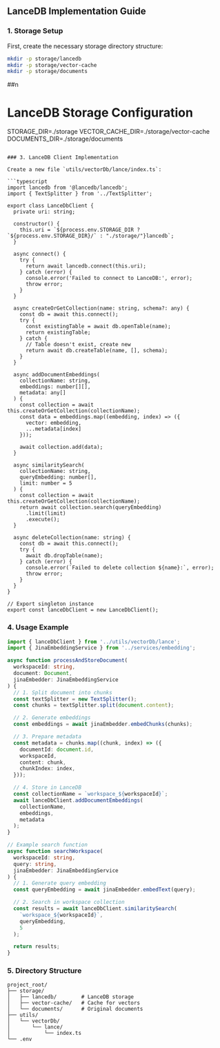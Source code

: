 ## LanceDB Implementation Guide

### 1. Storage Setup

First, create the necessary storage directory structure:

```bash
mkdir -p storage/lancedb
mkdir -p storage/vector-cache
mkdir -p storage/documents
```

##n



# LanceDB Storage Configuration
STORAGE_DIR=./storage
VECTOR_CACHE_DIR=./storage/vector-cache
DOCUMENTS_DIR=./storage/documents
```

### 3. LanceDB Client Implementation

Create a new file `utils/vectorDb/lance/index.ts`:

```typescript
import lancedb from '@lancedb/lancedb';
import { TextSplitter } from '../TextSplitter';

export class LanceDbClient {
  private uri: string;
  
  constructor() {
    this.uri = `${process.env.STORAGE_DIR ? `${process.env.STORAGE_DIR}/` : "./storage/"}lancedb`;
  }

  async connect() {
    try {
      return await lancedb.connect(this.uri);
    } catch (error) {
      console.error('Failed to connect to LanceDB:', error);
      throw error;
    }
  }

  async createOrGetCollection(name: string, schema?: any) {
    const db = await this.connect();
    try {
      const existingTable = await db.openTable(name);
      return existingTable;
    } catch {
      // Table doesn't exist, create new
      return await db.createTable(name, [], schema);
    }
  }

  async addDocumentEmbeddings(
    collectionName: string,
    embeddings: number[][],
    metadata: any[]
  ) {
    const collection = await this.createOrGetCollection(collectionName);
    const data = embeddings.map((embedding, index) => ({
      vector: embedding,
      ...metadata[index]
    }));
    
    await collection.add(data);
  }

  async similaritySearch(
    collectionName: string,
    queryEmbedding: number[],
    limit: number = 5
  ) {
    const collection = await this.createOrGetCollection(collectionName);
    return await collection.search(queryEmbedding)
      .limit(limit)
      .execute();
  }

  async deleteCollection(name: string) {
    const db = await this.connect();
    try {
      await db.dropTable(name);
    } catch (error) {
      console.error(`Failed to delete collection ${name}:`, error);
      throw error;
    }
  }
}

// Export singleton instance
export const lanceDbClient = new LanceDbClient();
```

### 4. Usage Example

```typescript
import { lanceDbClient } from '../utils/vectorDb/lance';
import { JinaEmbeddingService } from '../services/embedding';

async function processAndStoreDocument(
  workspaceId: string,
  document: Document,
  jinaEmbedder: JinaEmbeddingService
) {
  // 1. Split document into chunks
  const textSplitter = new TextSplitter();
  const chunks = textSplitter.split(document.content);

  // 2. Generate embeddings
  const embeddings = await jinaEmbedder.embedChunks(chunks);

  // 3. Prepare metadata
  const metadata = chunks.map((chunk, index) => ({
    documentId: document.id,
    workspaceId,
    content: chunk,
    chunkIndex: index,
  }));

  // 4. Store in LanceDB
  const collectionName = `workspace_${workspaceId}`;
  await lanceDbClient.addDocumentEmbeddings(
    collectionName,
    embeddings,
    metadata
  );
}

// Example search function
async function searchWorkspace(
  workspaceId: string,
  query: string,
  jinaEmbedder: JinaEmbeddingService
) {
  // 1. Generate query embedding
  const queryEmbedding = await jinaEmbedder.embedText(query);

  // 2. Search in workspace collection
  const results = await lanceDbClient.similaritySearch(
    `workspace_${workspaceId}`,
    queryEmbedding,
    5
  );

  return results;
}
```

### 5. Directory Structure

```
project_root/
├── storage/
│   ├── lancedb/        # LanceDB storage
│   ├── vector-cache/   # Cache for vectors
│   └── documents/      # Original documents
├── utils/
│   └── vectorDb/
│       └── lance/
│           └── index.ts
└── .env
```